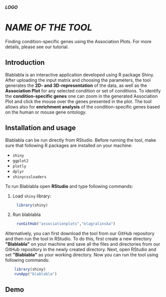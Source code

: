 ***LOGO***

  # ***NAME OF THE TOOL***
  Finding condition-specific genes using the Association Plots.
  For more details, please see our tutorial.
  
  
  
  ## Introduction
  Blablabla is an interactive application developed using R package Shiny. After uploading the input matrix and choosing the parameters, the tool generates the **2D- and 3D-representation** of the data, as well as the **Association Plot** for any selected  condition or set of conditions. To identify the **condition-specific genes** one can zoom in the generated Association Plot and click the mouse over the genes presented in the plot. The tool allows also for **enrichment analysis** of the condition-specific genes based on the human or mouse gene ontology.
  
  
  
  ## Installation and usage
  Blablabla can be run directly from RStudio. Before running the tool, make sure that following R packages are installed on your machine:
  - `shiny`
  - `ggplot2`
  - `plotly`
  - `dplyr`
  - `shinycssloaders`
  
  
  
  To run Blablabla open **RStudio** and type following commands:
   1. Load `shiny` library:
 ```R
      library(shiny)
 ```
 
   2. Run blablabla
 ```R
      runGitHub("associationplots","elagralinska")
 ```
  
  Alternatively, you can first download the tool from our GitHub repository and then run the tool in RStudio. To do this, first create a new directory **"Blablabla"** on your machine and save all the files and directories from our GitHub repository in the newly created directory. Next, open RStudio and set **"Blablabla"** as your working directory. Now you can run the tool using following commands:
  
  ```R
      library(shiny)
      runApp("blablabla")
  ```
  
  ## Demo
  
  
